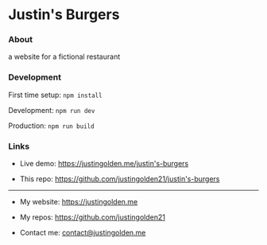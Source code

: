 # Justin's Burgers

### About

a website for a fictional restaurant

### Development

First time setup: `npm install`

Development: `npm run dev`

Production: `npm run build`

### Links

- Live demo: https://justingolden.me/justin's-burgers

- This repo: https://github.com/justingolden21/justin's-burgers

<hr>

- My website: https://justingolden.me

- My repos: https://github.com/justingolden21

- Contact me: contact@justingolden.me